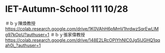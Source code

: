 # IET-Autumn-School 111 10/28
＃ｂｙ陳煥教授
https://colab.research.google.com/drive/1K0VAhH6pMmV1hrdwzSqrEwLlMg97kOpU?authuser=1
＃ｂｙ張家偉教授
https://colab.research.google.com/drive/148E2LRcOPIYhNlC0Jg5IJGHQ1qqah0i_?authuser=1
